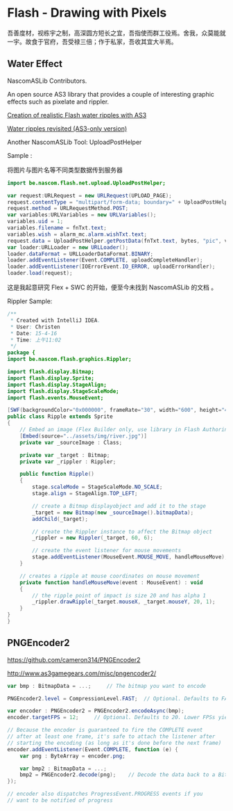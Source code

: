 # Flash - Drawing with Pixels

吾善度材，视栋宇之制，高深圆方短长之宜，吾指使而群工役焉。舍我，众莫能就一宇。故食于官府，吾受禄三倍；作于私家，吾收其宜大半焉。


## Water Effect

NascomASLib Contributors.

An open source AS3 library that provides a couple of interesting graphic effects such as pixelate and rippler.

[Creation of realistic Flash water ripples with AS3](http://www.emanueleferonato.com/2011/01/19/creation-of-realistic-flash-water-ripples-with-as3/)<sup><i class="fa fa-external-link fa-fw"></i></sup>

[Water ripples revisited (AS3-only version)](http://www.derschmale.com/2008/08/03/water-ripples-revisited-as3-only-version/)<sup><i class="fa fa-external-link fa-fw"></i></sup>

Another NascomASLib Tool: UploadPostHelper

Sample <i class="fa fa-pencil"></i>:

将图片与图片名等不同类型数据传到服务器

```actionscript
import be.nascom.flash.net.upload.UploadPostHelper;

var request:URLRequest = new URLRequest(UPLOAD_PAGE);
request.contentType = "multipart/form-data; boundary=" + UploadPostHelper.getBoundary();
request.method = URLRequestMethod.POST;
var variables:URLVariables = new URLVariables();
variables.uid = 1;
variables.filename = fnTxt.text;
variables.wish = alarm_mc.alarm.wishTxt.text;
request.data = UploadPostHelper.getPostData(fnTxt.text, bytes, "pic", variables);
var loader:URLLoader = new URLLoader();
loader.dataFormat = URLLoaderDataFormat.BINARY;
loader.addEventListener(Event.COMPLETE, uploadCompleteHandler);
loader.addEventListener(IOErrorEvent.IO_ERROR, uploadErrorHandler);
loader.load(request);
```

这是我起意研究 Flex + SWC 的开始，便至今未找到 NascomASLib 的文档 <i class="fa fa-calendar"></i>。

Rippler Sample:

```actionscript
/**
 * Created with IntelliJ IDEA.
 * User: Christen
 * Date: 15-4-16
 * Time: 上午11:02
 */
package {
import be.nascom.flash.graphics.Rippler;

import flash.display.Bitmap;
import flash.display.Sprite;
import flash.display.StageAlign;
import flash.display.StageScaleMode;
import flash.events.MouseEvent;

[SWF(backgroundColor="0x000000", frameRate="30", width="600", height="419")]
public class Ripple extends Sprite
{
    // Embed an image (Flex Builder only, use library in Flash Authoring)
    [Embed(source="../assets/img/river.jpg")]
    private var _sourceImage : Class;

    private var _target : Bitmap;
    private var _rippler : Rippler;

    public function Ripple()
    {
        stage.scaleMode = StageScaleMode.NO_SCALE;
        stage.align = StageAlign.TOP_LEFT;

        // create a Bitmap displayobject and add it to the stage
        _target = new Bitmap(new _sourceImage().bitmapData);
        addChild(_target);

        // create the Rippler instance to affect the Bitmap object
        _rippler = new Rippler(_target, 60, 6);

        // create the event listener for mouse movements
        stage.addEventListener(MouseEvent.MOUSE_MOVE, handleMouseMove);
    }

    // creates a ripple at mouse coordinates on mouse movement
    private function handleMouseMove(event : MouseEvent) : void
    {
        // the ripple point of impact is size 20 and has alpha 1
        _rippler.drawRipple(_target.mouseX, _target.mouseY, 20, 1);
    }
}
}
```


## PNGEncoder2

https://github.com/cameron314/PNGEncoder2

http://www.as3gamegears.com/misc/pngencoder2/

```actionscript
var bmp : BitmapData = ...;     // The bitmap you want to encode

PNGEncoder2.level = CompressionLevel.FAST;  // Optional. Defaults to FAST

var encoder : PNGEncoder2 = PNGEncoder2.encodeAsync(bmp);
encoder.targetFPS = 12;     // Optional. Defaults to 20. Lower FPSs yield faster compression

// Because the encoder is guaranteed to fire the COMPLETE event
// after at least one frame, it's safe to attach the listener after
// starting the encoding (as long as it's done before the next frame)
encoder.addEventListener(Event.COMPLETE, function (e) {
    var png : ByteArray = encoder.png;

    var bmp2 : BitmapData = ...;
    bmp2 = PNGEncoder2.decode(png);    // Decode the data back to a Bitmap
});

// encoder also dispatches ProgressEvent.PROGRESS events if you
// want to be notified of progress
```